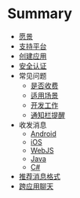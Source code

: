 # Summary

* [愿景](01-vision.md)
* [支持平台](README.md)
* [创建应用](02-createapp.md)
* [安全认证](03-auth.md)
* 常见问题
    * [是否收费](0501-fee.md)
    * [适用场景](0502-scenario.md)
    * [开发工作](0503-howtouse.md)
    * [通知栏提醒](0504-alert.md)
* 收发消息
    * [Android](0401-android.md)
    * [iOS](0402-ios.md)
    * [WebJS](0403-webjs.md)
    * [Java](0404-java.md)
    * [C#](0405-csharp.md)
* [推荐消息格式](06-msgformat.md)
* [跨应用聊天](07-acrossapp.md)

